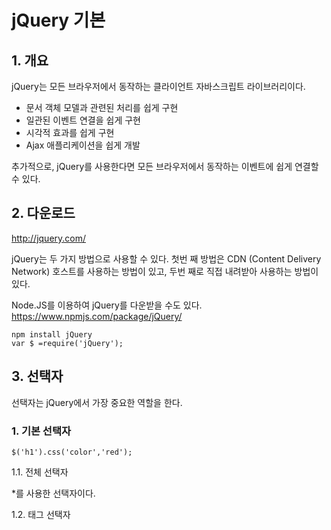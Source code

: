 # jQuery 기본

## 1. 개요
jQuery는 모든 브라우저에서 동작하는 클라이언트 자바스크립트 라이브러리이다.

* 문서 객체 모델과 관련된 처리를 쉽게 구현
* 일관된 이벤트 연결을 쉽게 구현
* 시각적 효과를 쉽게 구현
* Ajax 애플리케이션을 쉽게 개발

추가적으로, jQuery를 사용한다면 모든 브라우저에서 동작하는 이벤트에 쉽게 연결할 수 있다.

## 2. 다운로드
<http://jquery.com/>

jQuery는 두 가지 방법으로 사용할 수 있다. 첫번 째 방법은 CDN (Content Delivery Network) 호스트를 사용하는 방법이 있고, 두번 째로 직접 내려받아 사용하는 방법이 있다. 

Node.JS를 이용하여 jQuery를 다운받을 수도 있다.
<https://www.npmjs.com/package/jQuery/>

<pre><code>npm install jQuery 
var $ =require('jQuery');</code></pre>

## 3. 선택자
선택자는 jQuery에서 가장 중요한 역할을 한다.

### 1. 기본 선택자

<pre><code>$('h1').css('color','red');</code></pre>

1.1. 전체 선택자

*를 사용한 선택자이다. 

1.2. 태그 선택자
